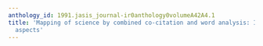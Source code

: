 ```yaml
---
anthology_id: 1991.jasis_journal-ir0anthology0volumeA42A4.1
title: 'Mapping of science by combined co-citation and word analysis: II: Dynamical
  aspects'
---
```


